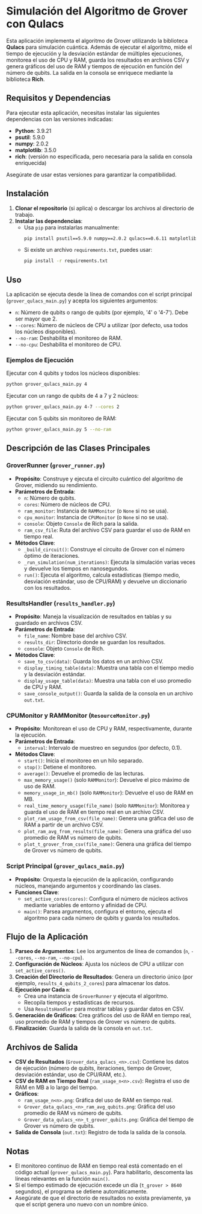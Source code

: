 # Simulación del Algoritmo de Grover con Qulacs

Esta aplicación implementa el algoritmo de Grover utilizando la biblioteca **Qulacs** para simulación cuántica. Además de ejecutar el algoritmo, mide el tiempo de ejecución y la desviación estándar de múltiples ejecuciones, monitorea el uso de CPU y RAM, guarda los resultados en archivos CSV y genera gráficos del uso de RAM y tiempos de ejecución en función del número de qubits. La salida en la consola se enriquece mediante la biblioteca **Rich**.

## Requisitos y Dependencias

Para ejecutar esta aplicación, necesitas instalar las siguientes dependencias con las versiones indicadas:

- **Python**: 3.9.21
- **psutil**: 5.9.0
- **numpy**: 2.0.2
- **matplotlib**: 3.5.0
- **rich**: (versión no especificada, pero necesaria para la salida en consola enriquecida)

Asegúrate de usar estas versiones para garantizar la compatibilidad.

## Instalación

1. **Clonar el repositorio** (si aplica) o descargar los archivos al directorio de trabajo.
2. **Instalar las dependencias**:
    - Usa `pip` para instalarlas manualmente:
      ```bash
      pip install psutil==5.9.0 numpy==2.0.2 qulacs==0.6.11 matplotlib==3.5.0 rich
      ```
    - Si existe un archivo `requirements.txt`, puedes usar:
      ```bash
      pip install -r requirements.txt
      ```

## Uso

La aplicación se ejecuta desde la línea de comandos con el script principal (`grover_qulacs_main.py`) y acepta los siguientes argumentos:

- `n`: Número de qubits o rango de qubits (por ejemplo, '4' o '4-7'). Debe ser mayor que 2.
- `--cores`: Número de núcleos de CPU a utilizar (por defecto, usa todos los núcleos disponibles).
- `--no-ram`: Deshabilita el monitoreo de RAM.
- `--no-cpu`: Deshabilita el monitoreo de CPU.

### Ejemplos de Ejecución

Ejecutar con 4 qubits y todos los núcleos disponibles:
```bash
python grover_qulacs_main.py 4
```

Ejecutar con un rango de qubits de 4 a 7 y 2 núcleos:
```bash
python grover_qulacs_main.py 4-7 --cores 2
```

Ejecutar con 5 qubits sin monitoreo de RAM:
```bash
python grover_qulacs_main.py 5 --no-ram
```

## Descripción de las Clases Principales

### GroverRunner (`grover_runner.py`)

- **Propósito**: Construye y ejecuta el circuito cuántico del algoritmo de Grover, midiendo su rendimiento.
- **Parámetros de Entrada**:
  - `n`: Número de qubits.
  - `cores`: Número de núcleos de CPU.
  - `ram_monitor`: Instancia de `RAMMonitor` (o `None` si no se usa).
  - `cpu_monitor`: Instancia de `CPUMonitor` (o `None` si no se usa).
  - `console`: Objeto `Console` de Rich para la salida.
  - `ram_csv_file`: Ruta del archivo CSV para guardar el uso de RAM en tiempo real.
- **Métodos Clave**:
  - `_build_circuit()`: Construye el circuito de Grover con el número óptimo de iteraciones.
  - `_run_simulation(num_iterations)`: Ejecuta la simulación varias veces y devuelve los tiempos en nanosegundos.
  - `run()`: Ejecuta el algoritmo, calcula estadísticas (tiempo medio, desviación estándar, uso de CPU/RAM) y devuelve un diccionario con los resultados.

### ResultsHandler (`results_handler.py`)

- **Propósito**: Maneja la visualización de resultados en tablas y su guardado en archivos CSV.
- **Parámetros de Entrada**:
  - `file_name`: Nombre base del archivo CSV.
  - `results_dir`: Directorio donde se guardan los resultados.
  - `console`: Objeto `Console` de Rich.
- **Métodos Clave**:
  - `save_to_csv(data)`: Guarda los datos en un archivo CSV.
  - `display_timing_table(data)`: Muestra una tabla con el tiempo medio y la desviación estándar.
  - `display_usage_table(data)`: Muestra una tabla con el uso promedio de CPU y RAM.
  - `save_console_output()`: Guarda la salida de la consola en un archivo `out.txt`.

### CPUMonitor y RAMMonitor (`ResourceMonitor.py`)

- **Propósito**: Monitorean el uso de CPU y RAM, respectivamente, durante la ejecución.
- **Parámetros de Entrada**:
  - `interval`: Intervalo de muestreo en segundos (por defecto, 0.1).
- **Métodos Clave**:
  - `start()`: Inicia el monitoreo en un hilo separado.
  - `stop()`: Detiene el monitoreo.
  - `average()`: Devuelve el promedio de las lecturas.
  - `max_memory_usage()` (solo `RAMMonitor`): Devuelve el pico máximo de uso de RAM.
  - `memory_usage_in_mb()` (solo `RAMMonitor`): Devuelve el uso de RAM en MB.
  - `real_time_memory_usage(file_name)` (solo `RAMMonitor`): Monitorea y guarda el uso de RAM en tiempo real en un archivo CSV.
  - `plot_ram_usage_from_csv(file_name)`: Genera una gráfica del uso de RAM a partir de un archivo CSV.
  - `plot_ram_avg_from_results(file_name)`: Genera una gráfica del uso promedio de RAM vs número de qubits.
  - `plot_t_grover_from_csv(file_name)`: Genera una gráfica del tiempo de Grover vs número de qubits.

### Script Principal (`grover_qulacs_main.py`)

- **Propósito**: Orquesta la ejecución de la aplicación, configurando núcleos, manejando argumentos y coordinando las clases.
- **Funciones Clave**:
  - `set_active_cores(cores)`: Configura el número de núcleos activos mediante variables de entorno y afinidad de CPU.
  - `main()`: Parsea argumentos, configura el entorno, ejecuta el algoritmo para cada número de qubits y guarda los resultados.

## Flujo de la Aplicación

1. **Parseo de Argumentos**: Lee los argumentos de línea de comandos (`n`, `--cores`, `--no-ram`, `--no-cpu`).
2. **Configuración de Núcleos**: Ajusta los núcleos de CPU a utilizar con `set_active_cores()`.
3. **Creación del Directorio de Resultados**: Genera un directorio único (por ejemplo, `results_4_qubits_2_cores`) para almacenar los datos.
4. **Ejecución por Cada `n`**:
   - Crea una instancia de `GroverRunner` y ejecuta el algoritmo.
   - Recopila tiempos y estadísticas de recursos.
   - Usa `ResultsHandler` para mostrar tablas y guardar datos en CSV.
5. **Generación de Gráficos**: Crea gráficos del uso de RAM en tiempo real, uso promedio de RAM y tiempos de Grover vs número de qubits.
6. **Finalización**: Guarda la salida de la consola en `out.txt`.

## Archivos de Salida

- **CSV de Resultados** (`Grover_data_qulacs_<n>.csv`): Contiene los datos de ejecución (número de qubits, iteraciones, tiempo de Grover, desviación estándar, uso de CPU/RAM, etc.).
- **CSV de RAM en Tiempo Real** (`ram_usage_n<n>.csv`): Registra el uso de RAM en MB a lo largo del tiempo.
- **Gráficos**:
  - `ram_usage_n<n>.png`: Gráfica del uso de RAM en tiempo real.
  - `Grover_data_qulacs_<n>_ram_avg_qubits.png`: Gráfica del uso promedio de RAM vs número de qubits.
  - `Grover_data_qulacs_<n>_t_grover_qubits.png`: Gráfica del tiempo de Grover vs número de qubits.
- **Salida de Consola** (`out.txt`): Registro de toda la salida de la consola.

## Notas

- El monitoreo continuo de RAM en tiempo real está comentado en el código actual (`grover_qulacs_main.py`). Para habilitarlo, descomenta las líneas relevantes en la función `main()`.
- Si el tiempo estimado de ejecución excede un día (`t_grover > 8640` segundos), el programa se detiene automáticamente.
- Asegúrate de que el directorio de resultados no exista previamente, ya que el script genera uno nuevo con un nombre único.
